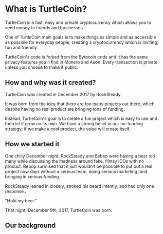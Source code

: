 # What is TurtleCoin?

TurtleCoin is a fast, easy and private cryptocurrency which allows you to send money to friends and businesses.

One of TurtleCoin main goals is to make things as simple and as accessible as possible for everyday people, creating a cryptocurrency which is inviting, fun and friendly.

TurtleCoin's code is forked from the Bytecoin code and it has the same privacy features you'll find in Monero and Aeon. Every transaction is private unless you choose to make it public.

## How and why was it created?

TurtleCoin was created in December 2017 by RockSteady.

It was born from the idea that there are too many projects out there, which despite having no real product are bringing tons of funding. 

Instead, TurtleCoin's goal is to create a fun project which is easy to use and then let it grow on its own. We have a strong belief in our no-funding strategy; if we make a cool product, the value will create itself.

## How we started it

One chilly December night, RockSteady and Bebop were having a beer too many while discussing the madness around fake, flimsy ICOs with no product. Bebop surmised that it just wouldn't be possible to put out a real project now days without a serious team, doing serious marketing, and bringing in serious funding.

RockSteady leaned in closely, stroked his beard intently, and had only one response..

"Hold my beer."

That night, December 9th, 2017, TurtleCoin was born.

## Our background
